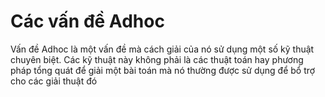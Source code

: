 # Các vấn đề Adhoc
Vấn đề Adhoc là một vấn đề mà cách giải của nó sử dụng một số kỹ thuật chuyên biệt. Các kỹ thuật này không phải là các thuật toán hay phương pháp tổng quát để giải một bài toán mà nó thường được sử dụng để bổ trợ cho các giải thuật đó
